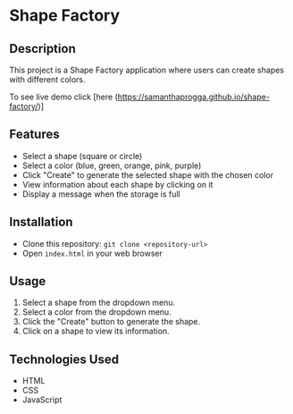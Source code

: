 # Shape Factory

## Description
This project is a Shape Factory application where users can create shapes with different colors.

To see live demo click [here (https://samanthaprogga.github.io/shape-factory/)]
## Features
- Select a shape (square or circle)
- Select a color (blue, green, orange, pink, purple)
- Click "Create" to generate the selected shape with the chosen color
- View information about each shape by clicking on it
- Display a message when the storage is full

## Installation
- Clone this repository: `git clone <repository-url>`
- Open `index.html` in your web browser

## Usage
1. Select a shape from the dropdown menu.
2. Select a color from the dropdown menu.
3. Click the "Create" button to generate the shape.
4. Click on a shape to view its information.

## Technologies Used
- HTML
- CSS
- JavaScript


